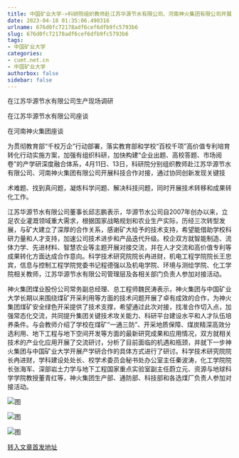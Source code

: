 ```yaml
---
title: 中国矿业大学->科研院组织教师赴江苏华源节水有限公司、河南神火集团有限公司开展科技合作对接 | cumt.net.cn
date: 2023-04-18 01:35:06.490316
urlname: 676d0fc72178adf6cef6dfb9fc5793b6
slug: 676d0fc72178adf6cef6dfb9fc5793b6
tags: 
- 中国矿业大学
categories:
- cumt.net.cn
- 中国矿业大学
authorbox: false
sidebar: false
---
```

  

在江苏华源节水有限公司生产现场调研  

在江苏华源节水有限公司座谈

在河南神火集团座谈  

为贯彻教育部“千校万企”行动部署，落实教育部和学校“百校千项”高价值专利培育转化行动实施方案，加强有组织科研，加快构建“企业出题、高校答题、市场阅卷”的产学研深度融合体系，4月11日、13日，科研院分别组织教师赴江苏华源节水有限公司、河南神火集团有限公司开展科技合作对接，通过协同创新发现关键技
<!--more-->
术难题、找到真问题，凝炼科学问题、解决科技问题，同时开展技术转移和成果转化工作。

江苏华源节水有限公司董事长邱志鹏表示，华源节水公司自2007年创办以来，立足农业灌溉领域重大需求，根据国家战略规划和农业生产实际，历经三次转型发展，与矿大建立了深厚的合作关系，感谢矿大给予的技术支持，希望能借助学校科研力量和人才支持，加速公司技术进步和产品迭代升级。校企双方就智能制造、流体力学、先进材料、智慧农业等主题开展对接交流，并在人才交流和高价值专利等成果转化方面达成合作意向。科学技术研究院院长冉进财，机电工程学院院长王忠宾，信息与控制工程学院党委书记程德强以及机电学院、环境与测绘学院、化工学院相关教师，江苏华源节水有限公司管理层及各相关部门负责人参加对接活动。

神火集团煤业股份公司常务副总经理、总工程师魏民涛表示，神火集团与中国矿业大学长期以来围绕煤矿开采利用等方面的技术问题开展了卓有成效的合作，为神火集团煤矿安全绿色开采提供了技术支撑，希望通过此次对接，找准合作切入点，加强常态化交流，共同提升集团关键技术攻关能力、科研平台建设水平和人才队伍培养条件。与会教师介绍了学校在煤矿“一通三防”、开采地质保障、煤炭精深高效分选利用、地下工程与地下空间开发等方面的最新研究成果和应用情况，双方就相关技术的产业化应用开展了交流研讨，分析了目前面临的机遇和瓶颈，并就下一步神火集团与中国矿业大学开展产学研合作的具体方式进行了研讨。科学技术研究院院长冉进财，学科建设处处长、校学术委员会秘书处办公室主任秦波涛，化工学院院长张海军、深部岩土力学与地下工程国家重点实验室副主任蔚立元、资源与地球科学学院教授董青红等，神火集团生产部、通防部、科技部和各选煤厂负责人参加对接活动。

![图](https://xwzx.cumt.edu.cn/_upload/article/images/48/09/7ecb0b834922bb7b2f89cfdd8824/6156f628-3656-4fb2-9faf-e685e277d0aa.jpg)

![图](https://xwzx.cumt.edu.cn/_upload/article/images/48/09/7ecb0b834922bb7b2f89cfdd8824/aa1400a4-8a05-4f93-b90d-38565cb5e468.jpg)

![图](https://xwzx.cumt.edu.cn/_upload/article/images/48/09/7ecb0b834922bb7b2f89cfdd8824/d3ba7fc5-b19a-4da7-bbe0-7e1d22119e72.jpg)

[转入文章首发地址](https://xwzx.cumt.edu.cn/d4/a7/c523a644263/page.htm)